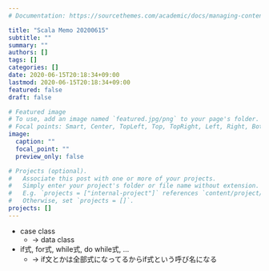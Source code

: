 ```yaml
---
# Documentation: https://sourcethemes.com/academic/docs/managing-content/

title: "Scala Memo 20200615"
subtitle: ""
summary: ""
authors: []
tags: []
categories: []
date: 2020-06-15T20:18:34+09:00
lastmod: 2020-06-15T20:18:34+09:00
featured: false
draft: false

# Featured image
# To use, add an image named `featured.jpg/png` to your page's folder.
# Focal points: Smart, Center, TopLeft, Top, TopRight, Left, Right, BottomLeft, Bottom, BottomRight.
image:
  caption: ""
  focal_point: ""
  preview_only: false

# Projects (optional).
#   Associate this post with one or more of your projects.
#   Simply enter your project's folder or file name without extension.
#   E.g. `projects = ["internal-project"]` references `content/project/deep-learning/index.md`.
#   Otherwise, set `projects = []`.
projects: []
---
```


- case class
  - -> data class
- if式, for式, while式, do while式, ...
  - -> if文とかは全部式になってるからif式という呼び名になる

